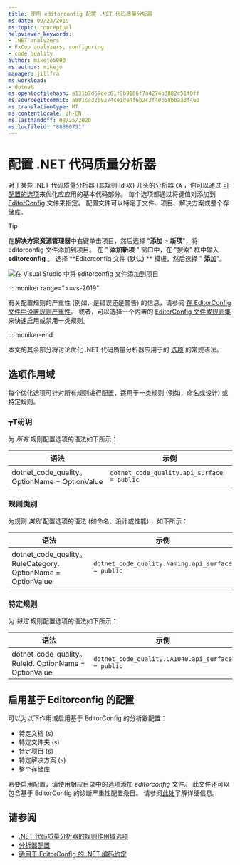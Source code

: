 ```yaml
---
title: 使用 editorconfig 配置 .NET 代码质量分析器
ms.date: 09/23/2019
ms.topic: conceptual
helpviewer_keywords:
- .NET analyzers
- FxCop analyzers, configuring
- code quality
author: mikejo5000
ms.author: mikejo
manager: jillfra
ms.workload:
- dotnet
ms.openlocfilehash: a131b7d69eec61f9b9106f7a4274b3882c51f0ff
ms.sourcegitcommit: a801ca3269274ce1de4f6b2c3f40b58bbaa3f460
ms.translationtype: MT
ms.contentlocale: zh-CN
ms.lasthandoff: 08/25/2020
ms.locfileid: "88800731"
---
```

# <a name="configure-net-code-quality-analyzers"></a>配置 .NET 代码质量分析器

对于某些 .NET 代码质量分析器 (其规则 Id 以) 开头的分析器 `CA` ，你可以通过 [可配置的选项](fxcop-analyzer-options.md)来优化应应用的基本代码部分。 每个选项都通过将键值对添加到 [EditorConfig](https://editorconfig.org) 文件来指定。 配置文件可以特定于文件、项目、解决方案或整个存储库。

> [!TIP]
> 在**解决方案资源管理器**中右键单击项目，然后选择 "**添加**  >  **新项**"，将 editorconfig 文件添加到项目。 在 " **添加新项** " 窗口中，在 "搜索" 框中输入 **editorconfig** 。 选择 **Editorconfig 文件 (默认) ** 模板，然后选择 " **添加**"。
>
> ![在 Visual Studio 中将 editorconfig 文件添加到项目](media/add-editorconfig-file.png)

::: moniker range=">=vs-2019"

有关配置规则的严重性 (例如，是错误还是警告) 的信息，请参阅 [在 EditorConfig 文件中设置规则严重性](use-roslyn-analyzers.md#set-rule-severity-in-an-editorconfig-file)。 或者，可以选择一个内置的 [EditorConfig 文件或规则集](analyzer-rule-sets.md) 来快速启用或禁用一类规则。

::: moniker-end

本文的其余部分将讨论优化 .NET 代码质量分析器应用于的 [选项](fxcop-analyzer-options.md) 的常规语法。

## <a name="option-scopes"></a>选项作用域

每个优化选项可针对所有规则进行配置，适用于一类规则 (例如，命名或设计) 或特定规则。

### <a name="all-rules"></a>┮Τ砏玥

为 *所有* 规则配置选项的语法如下所示：

|语法|示例|
|-|-|
| dotnet_code_quality。OptionName = OptionValue | `dotnet_code_quality.api_surface = public` |

### <a name="category-of-rules"></a>规则类别

为规则 *类别* 配置选项的语法 (如命名、设计或性能) ，如下所示：

|语法|示例|
|-|-|
| dotnet_code_quality。RuleCategory. OptionName = OptionValue | `dotnet_code_quality.Naming.api_surface = public` |

### <a name="specific-rule"></a>特定规则

为 *特定* 规则配置选项的语法如下所示：

|语法|示例|
|-|-|
| dotnet_code_quality。RuleId. OptionName = OptionValue | `dotnet_code_quality.CA1040.api_surface = public` |

## <a name="enabling-editorconfig-based-configuration"></a>启用基于 Editorconfig 的配置

可以为以下作用域启用基于 EditorConfig 的分析器配置：

- 特定文档 (s) 
- 特定文件夹 (s) 
- 特定项目 (s) 
- 特定解决方案 (s) 
- 整个存储库

若要启用配置，请使用相应目录中的选项添加 *editorconfig* 文件。 此文件还可以包含基于 EditorConfig 的诊断严重性配置条目。 请参阅[此处](use-roslyn-analyzers.md#rule-severity)了解详细信息。

## <a name="see-also"></a>请参阅

- [.NET 代码质量分析器的规则作用域选项](fxcop-analyzer-options.md)
- [分析器配置](https://github.com/dotnet/roslyn-analyzers/blob/master/docs/Analyzer%20Configuration.md)
- [适用于 EditorConfig 的 .NET 编码约定](../ide/editorconfig-code-style-settings-reference.md)
